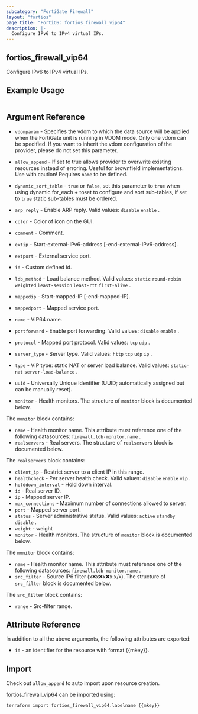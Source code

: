 ```yaml
---
subcategory: "FortiGate Firewall"
layout: "fortios"
page_title: "FortiOS: fortios_firewall_vip64"
description: |-
  Configure IPv6 to IPv4 virtual IPs.
---
```


## fortios_firewall_vip64
Configure IPv6 to IPv4 virtual IPs.

## Example Usage

```hcl

```

## Argument Reference
* `vdomparam` - Specifies the vdom to which the data source will be applied when the FortiGate unit is running in VDOM mode. Only one vdom can be specified. If you want to inherit the vdom configuration of the provider, please do not set this parameter.
* `allow_append` - If set to true allows provider to overwrite existing resources instead of erroring. Useful for brownfield implementations. Use with caution! Requires `name` to be defined.
* `dynamic_sort_table` - `true` or `false`, set this parameter to `true` when using dynamic for_each + toset to configure and sort sub-tables, if set to `true` static sub-tables must be ordered.

* `arp_reply` - Enable ARP reply. Valid values: `disable` `enable` .
* `color` - Color of icon on the GUI.
* `comment` - Comment.
* `extip` - Start-external-IPv6-address [-end-external-IPv6-address].
* `extport` - External service port.
* `id` - Custom defined id.
* `ldb_method` - Load balance method. Valid values: `static` `round-robin` `weighted` `least-session` `least-rtt` `first-alive` .
* `mappedip` - Start-mapped-IP [-end-mapped-IP].
* `mappedport` - Mapped service port.
* `name` - VIP64 name.
* `portforward` - Enable port forwarding. Valid values: `disable` `enable` .
* `protocol` - Mapped port protocol. Valid values: `tcp` `udp` .
* `server_type` - Server type. Valid values: `http` `tcp` `udp` `ip` .
* `type` - VIP type: static NAT or server load balance. Valid values: `static-nat` `server-load-balance` .
* `uuid` - Universally Unique Identifier (UUID; automatically assigned but can be manually reset).
* `monitor` - Health monitors. The structure of `monitor` block is documented below.

The `monitor` block contains:

* `name` - Health monitor name. This attribute must reference one of the following datasources: `firewall.ldb-monitor.name` .
* `realservers` - Real servers. The structure of `realservers` block is documented below.

The `realservers` block contains:

* `client_ip` - Restrict server to a client IP in this range.
* `healthcheck` - Per server health check. Valid values: `disable` `enable` `vip` .
* `holddown_interval` - Hold down interval.
* `id` - Real server ID.
* `ip` - Mapped server IP.
* `max_connections` - Maximum number of connections allowed to server.
* `port` - Mapped server port.
* `status` - Server administrative status. Valid values: `active` `standby` `disable` .
* `weight` - weight
* `monitor` - Health monitors. The structure of `monitor` block is documented below.

The `monitor` block contains:

* `name` - Health monitor name. This attribute must reference one of the following datasources: `firewall.ldb-monitor.name` .
* `src_filter` - Source IP6 filter (x:x:x:x:x:x:x:x/x). The structure of `src_filter` block is documented below.

The `src_filter` block contains:

* `range` - Src-filter range.

## Attribute Reference

In addition to all the above arguments, the following attributes are exported:
* `id` - an identifier for the resource with format {{mkey}}.

## Import

Check out `allow_append` to auto import upon resource creation.

fortios_firewall_vip64 can be imported using:
```sh
terraform import fortios_firewall_vip64.labelname {{mkey}}
```
